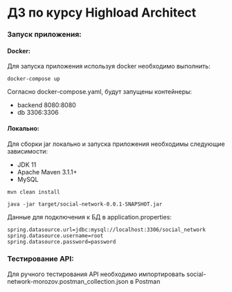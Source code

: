 # ДЗ по курсу Highload Architect

### Запуск приложения:
#### Docker:
Для запуска приложения используя docker необходимо выполнить:
```shell
docker-compose up
```
Согласно docker-compose.yaml, будут запущены контейнеры:
- backend 8080:8080
- db 3306:3306

#### Локально:
Для сборки jar локально и запуска приложения необходимы следующие зависимости:

- JDK 11
- Apache Maven 3.1.1+
- MySQL

```shell
mvn clean install

java -jar target/social-network-0.0.1-SNAPSHOT.jar
```
Данные для подключения к БД в application.properties:
```
spring.datasource.url=jdbc:mysql://localhost:3306/social_network
spring.datasource.username=root
spring.datasource.password=password
```

### Тестирование API:
Для ручного тестирования API необходимо импортировать social-network-morozov.postman_collection.json в Postman 
